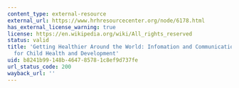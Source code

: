 ```yaml
---
content_type: external-resource
external_url: https://www.hrhresourcecenter.org/node/6178.html
has_external_license_warning: true
license: https://en.wikipedia.org/wiki/All_rights_reserved
status: valid
title: 'Getting Healthier Around the World: Infomation and Communication Technologies
  for Child Health and Development'
uid: b8241b99-148b-4647-8578-1c8ef9d737fe
url_status_code: 200
wayback_url: ''
---
```

